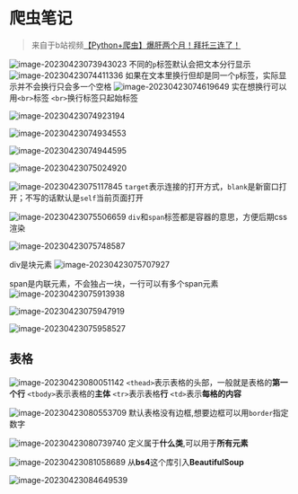 # 爬虫笔记

> 来自于b站视频[【Python+爬虫】爆肝两个月！拜托三连了！](https://www.bilibili.com/video/BV1d54y1g7db?p=8&spm_id_from=pageDriver&vd_source=c9254de26c028247b9a1be9afd08b15d)

![image-20230423073943023](C:\Users\Zhuqing\AppData\Roaming\Typora\typora-user-images\image-20230423073943023.png)
不同的`p`标签默认会把文本分行显示
![image-20230423074411336](C:\Users\Zhuqing\AppData\Roaming\Typora\typora-user-images\image-20230423074411336.png)
如果在文本里换行但却是同一个`p`标签，实际显示并不会换行只会多一个空格
![image-20230423074619649](C:\Users\Zhuqing\AppData\Roaming\Typora\typora-user-images\image-20230423074619649.png)
实在想换行可以用`<br>`标签
`<br>`换行标签只起始标签

![image-20230423074923194](C:\Users\Zhuqing\AppData\Roaming\Typora\typora-user-images\image-20230423074923194.png)

![image-20230423074934553](C:\Users\Zhuqing\AppData\Roaming\Typora\typora-user-images\image-20230423074934553.png)

![image-20230423074944595](C:\Users\Zhuqing\AppData\Roaming\Typora\typora-user-images\image-20230423074944595.png)

![image-20230423075024920](C:\Users\Zhuqing\AppData\Roaming\Typora\typora-user-images\image-20230423075024920.png)

![image-20230423075117845](C:\Users\Zhuqing\AppData\Roaming\Typora\typora-user-images\image-20230423075117845.png)
`target`表示连接的打开方式，`blank`是新窗口打开；不写的话默认是`self`当前页面打开

![image-20230423075506659](C:\Users\Zhuqing\AppData\Roaming\Typora\typora-user-images\image-20230423075506659.png)
`div`和`span`标签都是容器的意思，方便后期css渲染

![image-20230423075748587](C:\Users\Zhuqing\AppData\Roaming\Typora\typora-user-images\image-20230423075748587.png)

div是块元素
![image-20230423075707927](C:\Users\Zhuqing\AppData\Roaming\Typora\typora-user-images\image-20230423075707927.png)

span是内联元素，不会独占一块，一行可以有多个span元素
![image-20230423075913938](C:\Users\Zhuqing\AppData\Roaming\Typora\typora-user-images\image-20230423075913938.png)

![image-20230423075947919](C:\Users\Zhuqing\AppData\Roaming\Typora\typora-user-images\image-20230423075947919.png)

![image-20230423075958527](C:\Users\Zhuqing\AppData\Roaming\Typora\typora-user-images\image-20230423075958527.png)

## 表格

![image-20230423080051142](C:\Users\Zhuqing\AppData\Roaming\Typora\typora-user-images\image-20230423080051142.png)
`<thead>`表示表格的头部，一般就是表格的**第一个行**
`<tbody>`表示表格的**主体**
`<tr>`表示表格**行**
`<td>`表示**每格的内容**

![image-20230423080553709](C:\Users\Zhuqing\AppData\Roaming\Typora\typora-user-images\image-20230423080553709.png)
默认表格没有边框,想要边框可以用`border`指定数字

![image-20230423080739740](C:\Users\Zhuqing\AppData\Roaming\Typora\typora-user-images\image-20230423080739740.png)
定义属于**什么类**,可以用于**所有元素**

![image-20230423081058689](C:\Users\Zhuqing\AppData\Roaming\Typora\typora-user-images\image-20230423081058689.png)
从**bs4**这个库引入**BeautifulSoup**

![image-20230423084649539](C:\Users\Zhuqing\AppData\Roaming\Typora\typora-user-images\image-20230423084649539.png)
